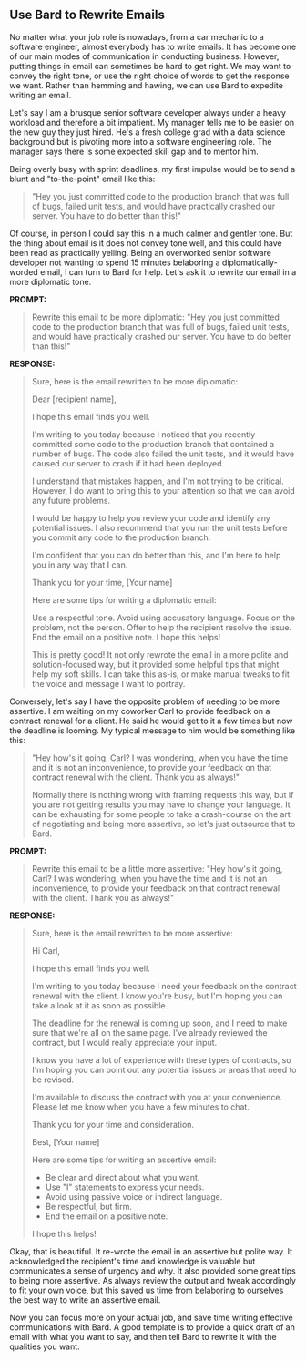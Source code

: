 ## Use Bard to Rewrite Emails 

No matter what your job role is nowadays, from a car mechanic to a software engineer, almost everybody has to write emails. It has become one of our main modes of communication in conducting business.  However, putting things in email can sometimes be hard to get right. We may want to convey the right tone, or use the right choice of words to get the response we want. Rather than hemming and hawing, we can use Bard to expedite writing an email.

Let's say I am a brusque senior software developer always under a heavy workload and therefore a bit impatient. My manager tells me to be easier on the new guy they just hired. He's a fresh college grad with a data science background but is pivoting more into a software engineering role. The manager says there is some expected skill gap and to mentor him. 

Being overly busy with sprint deadlines, my first impulse would be to send a blunt and "to-the-point" email like this: 

>"Hey you just committed code to the production branch that was full of bugs, failed unit tests, and would have practically crashed our server. You have to do better than this!"

Of course, in person I could say this in a much calmer and gentler tone. But the thing about email is it does not convey tone well, and this could have been read as practically yelling. Being an overworked senior software developer not wanting to spend 15 minutes belaboring a diplomatically-worded email, I can turn to Bard for help. Let's ask it to rewrite our email in a more diplomatic tone. 

**PROMPT:**
>Rewrite this email to be more diplomatic: "Hey you just committed code to the production branch that was full of bugs, failed unit tests, and would have practically crashed our server. You have to do better than this!"


**RESPONSE:**

>
>Sure, here is the email rewritten to be more diplomatic:
>
>Dear [recipient name],
>
>I hope this email finds you well.
>
>I'm writing to you today because I noticed that you recently committed some code to the production branch that contained a number of bugs. The code also failed the unit tests, and it would have caused our server to crash if it had been deployed.
>
>I understand that mistakes happen, and I'm not trying to be critical. However, I do want to bring this to your attention so that we can avoid any future problems.
>
>I would be happy to help you review your code and identify any potential issues. I also recommend that you run the unit tests before you commit any code to the production branch.
>
>I'm confident that you can do better than this, and I'm here to help you in any way that I can.
>
>Thank you for your time,
>[Your name]
>
>Here are some tips for writing a diplomatic email:
>
>Use a respectful tone.
>Avoid using accusatory language.
>Focus on the problem, not the person.
>Offer to help the recipient resolve the issue.
>End the email on a positive note.
>I hope this helps!
>
>This is pretty good! It not only rewrote the email in a more polite and solution-focused way, but it provided some helpful tips that might help my soft skills. I can take this as-is, or make manual tweaks to fit the voice and message I want to portray.

Conversely, let's say I have the opposite problem of needing to be more assertive. I am waiting on my coworker Carl to provide feedback on a contract renewal for a client. He said he would get to it a few times but now the deadline is looming. My typical message to him would be something like this: 

>"Hey how's it going, Carl? I was wondering, when you have the time and it is not an inconvenience, to provide your feedback on that contract renewal with the client. Thank you as always!"
>
>Normally there is nothing wrong with framing requests this way, but if you are not getting results you may have to change your language. It can be exhausting for some people to take a crash-course on the art of negotiating and being more assertive, so let's just outsource that to Bard. 
>
**PROMPT:**

>Rewrite this email to be a little more assertive: "Hey how's it going, Carl? I was wondering, when you have the time and it is not an inconvenience, to provide your feedback on that contract renewal with the client. Thank you as always!" 

**RESPONSE:**

>Sure, here is the email rewritten to be more assertive:
>
>
>Hi Carl,
>
>I hope this email finds you well.
>
>I'm writing to you today because I need your feedback on the contract renewal with the client. I know you're busy, but I'm hoping you can take a look at it as soon as possible.
>
>The deadline for the renewal is coming up soon, and I need to make sure that we're all on the same page. I've already reviewed the contract, but I would really appreciate your input.
>
>I know you have a lot of experience with these types of contracts, so I'm hoping you can point out any potential issues or areas that need to be revised.
>
>I'm available to discuss the contract with you at your convenience. Please let me know when you have a few minutes to chat.
>
>Thank you for your time and consideration.
>
>Best,
>[Your name]
>
>
>Here are some tips for writing an assertive email:
>
>* Be clear and direct about what you want.
>* Use "I" statements to express your needs.
>* Avoid using passive voice or indirect language.
>* Be respectful, but firm.
>* End the email on a positive note.
>
>I hope this helps!

Okay, that is beautiful. It re-wrote the email in an assertive but polite way. It acknowledged the recipient's time and knowledge is valuable but communicates a sense of urgency and why. It also provided some great tips to being more assertive. As always review the output and tweak accordingly to fit your own voice, but this saved us time from belaboring to ourselves the best way to write an assertive email. 

Now you can focus more on your actual job, and save time writing effective communications with Bard. A good template is to provide a quick draft of an email with what you want to say, and then tell Bard to rewrite it with the qualities you want. 


